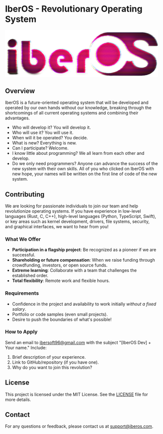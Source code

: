 # IberOS - Revolutionary Operating System

![IberOS Logo](https://raw.githubusercontent.com/weed35937/iber/main/logo1.png)

## Overview

IberOS is a future-oriented operating system that will be developed and operated by our own hands without our knowledge, breaking through the shortcomings of all current operating systems and combining their advantages.
- Who will develop it? You will develop it.
- Who will use it? You will use it.
- When will it be operated? You decide.
- What is new? Everything is new.
- Can I participate? Welcome.
- I know little about programming? We all learn from each other and develop.
- Do we only need programmers? Anyone can advance the success of the new system with their own skills.
All of you who clicked on IberOS with new hope, your names will be written on the first line of code of the new system.

## Contributing

We are looking for passionate individuals to join our team and help revolutionize operating systems. If you have experience in low-level languages (Rust, C, C++), high-level languages (Python, TypeScript, Swift), or key areas such as kernel development, drivers, file systems, security, and graphical interfaces, we want to hear from you!

### What We Offer

- **Participation in a flagship project**: Be recognized as a pioneer if we are successful.
- **Shareholding or future compensation**: When we raise funding through crowdfunding, investors, or open source funds.
- **Extreme learning**: Collaborate with a team that challenges the established order.
- **Total flexibility**: Remote work and flexible hours.

### Requirements

- Confidence in the project and availability to work initially *without a fixed salary*.
- Portfolio or code samples (even small projects).
- Desire to push the boundaries of what's possible!

### How to Apply

Send an email to [ibersoft96@gmail.com](mailto:ibersoft96@gmail.com) with the subject "[IberOS Dev] + Your name." Include:
1. Brief description of your experience.
2. Link to GitHub/repository (if you have one).
3. Why do you want to join this revolution?

## License

This project is licensed under the MIT License. See the [LICENSE](./LICENSE) file for more details.

## Contact

For any questions or feedback, please contact us at [support@iberos.com](mailto:support@iberos.com).

